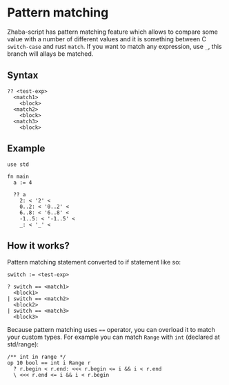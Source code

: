 # Pattern matching

Zhaba-script has pattern matching feature which allows to compare some value with a number of different values and it is something between C `switch-case` and rust `match`. If you want to match any expression, use `_`, this branch will allays be matched.

## Syntax

```zh
?? <test-exp>
  <match1>
    <block>
  <match2>
    <block>
  <match3>
    <block>
```

## Example

```zh
use std

fn main
  a := 4

  ?? a
    2: < '2' <
    0..2: < '0..2' <
    6..8: < '6..8' <
    -1..5: < '-1..5' <
    _: < '_' <
```

## How it works?

Pattern matching statement converted to if statement like so:

```zh
switch := <test-exp>

? switch == <match1>
  <block1>
| switch == <match2>
  <block2>
| switch == <match3>
  <block3>
```

Because pattern matching uses `==` operator, you can overload it to match your custom types. For example you can match `Range` with `int` (declared at std/range):

```zh
/** int in range */
op 10 bool == int i Range r
  ? r.begin < r.end: <<< r.begin <= i && i < r.end
  \ <<< r.end <= i && i < r.begin
```
